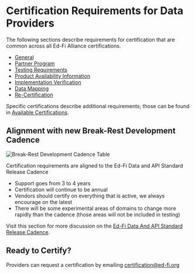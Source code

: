 # Certification Requirements for Data Providers

The following sections describe requirements for certification that are common
across all Ed-Fi Alliance certifications.

* [General](./general.md)
* [Partner Program](./partner-program.md)
* [Testing Requirements](./testing-requirements.md)
* [Product Availability Information](./product-availability-information.md)
* [Implementation Verification](./implementation-verification.md)
* [Data Mapping](./data-mapping.md)
* [Re-Certification](./recertification.md)

Specific certifications describe additional requirements; those can be found
in [Available Certifications](../available-certifications/readme.md).

## Alignment with new Break-Rest Development Cadence

![Break-Rest Development Cadence Table](https://edfidocs.blob.core.windows.net/$web/img/reference/release-cadence.png "Break Rest Development Cadence")

Certification requirements are aligned to the Ed-Fi Data and API Standard Release Cadence
* Support goes from 3 to 4 years
* Certification will continue to be annual 
* Vendors should certify on everything that is active, we always encourage on the latest 
* There will be some experimental areas of domains to change more rapidly than the cadence (those areas will not be included in testing)

Visit this section for more discussion on the [Ed-Fi Data And API Standard Release Cadence](https://edfi.atlassian.net/wiki/spaces/ETKB/pages/20876154). 

## Ready to Certify?

Providers can request a certification by
emailing [certification@ed-fi.org](mailto:certification@ed-fi.org)
